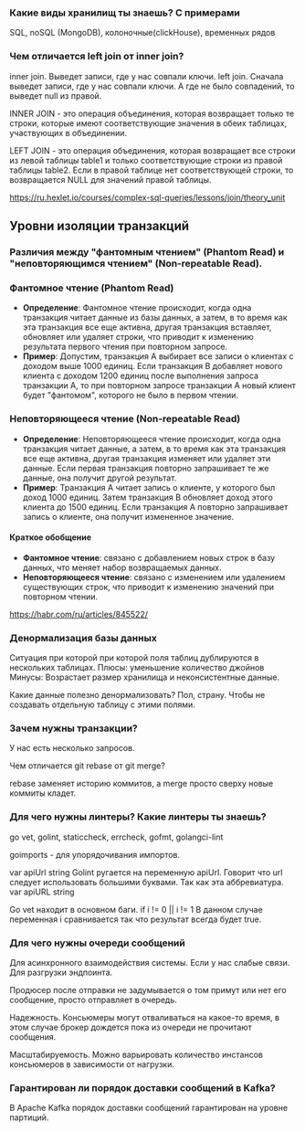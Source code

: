 ### Какие виды хранилищ ты знаешь? С примерами

SQL, noSQL (MongoDB), колоночные(clickHouse), временных рядов

### Чем отличается left join от inner join?

inner join. Выведет записи, где у нас совпали ключи.
left join. Сначала выведет записи, где у нас совпали ключи. А где не было совпадений, то выведет null из правой.

INNER JOIN - это операция объединения, которая возвращает только те строки, которые имеют соответствующие значения в обеих таблицах, участвующих в объединении.

LEFT JOIN - это операция объединения, которая возвращает все строки из левой таблицы table1 и только соответствующие строки из правой таблицы table2. Если в правой таблице нет соответствующей строки, то возвращается NULL для значений правой таблицы.

https://ru.hexlet.io/courses/complex-sql-queries/lessons/join/theory_unit

## Уровни изоляции транзакций

### Различия между "фантомным чтением" (Phantom Read) и "неповторяющимся чтением" (Non‑repeatable Read).

### Фантомное чтение (Phantom Read)

- **Определение**: Фантомное чтение происходит, когда одна транзакция читает данные из базы данных, а затем, в то время как эта транзакция все еще активна, другая транзакция вставляет, обновляет или удаляет строки, что приводит к изменению результата первого чтения при повторном запросе.
- **Пример**: Допустим, транзакция A выбирает все записи о клиентах с доходом выше 1000 единиц. Если транзакция B добавляет нового клиента с доходом 1200 единиц после выполнения запроса транзакции A, то при повторном запросе транзакции A новый клиент будет "фантомом", которого не было в первом чтении.

### Неповторяющееся чтение (Non-repeatable Read)

- **Определение**: Неповторяющееся чтение происходит, когда одна транзакция читает данные, а затем, в то время как эта транзакция все еще активна, другая транзакция изменяет или удаляет эти данные. Если первая транзакция повторно запрашивает те же данные, она получит другой результат.
- **Пример**: Транзакция A читает запись о клиенте, у которого был доход 1000 единиц. Затем транзакция B обновляет доход этого клиента до 1500 единиц. Если транзакция A повторно запрашивает запись о клиенте, она получит измененное значение.

#### Краткое обобщение

- **Фантомное чтение**: связано с добавлением новых строк в базу данных, что меняет набор возвращаемых данных.
- **Неповторяющееся чтение**: связано с изменением или удалением существующих строк, что приводит к изменению значений при повторном чтении.

https://habr.com/ru/articles/845522/


### Денормализация базы данных

Ситуация при которой при которой поля таблиц дублируются в нескольких таблицах. 
Плюсы: уменьшение количество джойнов
Минусы: Возрастает размер хранилища и неконсистентные данные.

Какие данные полезно денормализовать?
Пол, страну. Чтобы не создавать отдельную таблицу с этими полями.

### Зачем нужны транзакции?
У нас есть несколько запросов.

Чем отличается git rebase от git merge?

rebase заменяет историю коммитов, а merge просто сверху новые коммиты кладет.

### Для чего нужны линтеры? Какие линтеры ты знаешь?

go vet, golint, staticcheck, errcheck, gofmt, golangci-lint

goimports - для упорядочивания импортов.

var apiUrl string
Golint ругается на переменную apiUrl. Говорит что url следует использовать большими буквами. Так как эта аббревиатура. var apiURL string

Go vet находит в основном баги. 
if i != 0 || i != 1
В данном случае переменная i сравнивается так что результат всегда будет true.

### Для чего нужны очереди сообщений
Для асинхронного взаимодействия системы. Если у нас слабые связи. Для разгрузки эндпоинта.

Продюсер после отправки не задумывается о том примут или нет его сообщение, просто отправляет в очередь.

Надежность. Консьюмеры могут отваливаться на какое-то время, в этом случае брокер дождется пока из очереди не прочитают сообщения.

Масштабируемость. Можно варьировать количество инстансов консьюмеров в зависимости от нагрузки.

### Гарантирован ли порядок доставки сообщений в Kafka?
В Apache Kafka порядок доставки сообщений гарантирован на уровне партиций.

